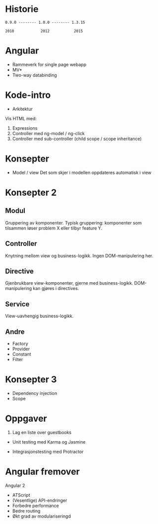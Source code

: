 # Historie

    0.9.0 -------- 1.0.0 -------- 1.3.15

    2010            2012           2015

# Angular

- Rammeverk for single page webapp
- MV*
- Two-way databinding

# Kode-intro

- Arkitektur

Vis HTML med:

1. Expressions
2. Controller med ng-model / ng-click
3. Controller med sub-controller (child scope / scope inheritance)

# Konsepter

- Model / view
    Det som skjer i modellen oppdateres automatisk i view

# Konsepter 2

## Modul

Gruppering av komponenter. Typisk gruppering: komponenter som tilsammen løser problem X eller tilbyr feature Y.

## Controller

Knytning mellom view og business-logikk. Ingen DOM-manipulering her.

## Directive

Gjenbrukbare view-komponenter, gjerne med business-logikk. DOM-manipulering kan gjøres i directives.

## Service

View-uavhengig business-logikk.

## Andre

- Factory
- Provider
- Constant
- Filter

# Konsepter 3

- Dependency injection
- Scope

# Oppgaver

1. Lag en liste over guestbooks


- Unit testing med Karma og Jasmine

- Integrasjonstesting med Protractor

# Angular fremover

Angular 2

- ATScript
- (Vesentlige) API-endringer
- Forbedre performance
- Bedre routing
- Økt grad av modulariseringd
